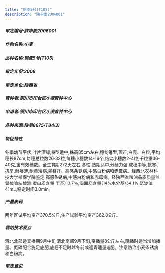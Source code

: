 ```yaml
---
title: "铜麦5号(T105)"
description: "陕审麦2006001"
---
```

##### 审定编号:陕审麦2006001

##### 作物名称:小麦

##### 品种名称:铜麦5号(T105)

##### 审定年份:2006

##### 审定单位:陕西省

##### 育种者:铜川市印台区小麦育种中心

##### 申请者:铜川市印台区小麦育种中心

##### 品种来源:陕旱8675/T84(3)

##### 特征特性
冬季幼苗平伏,叶片深绿,株型适中,株高85cm左右,穗纺锤型,顶芒,白壳、白粒,平均穗长87cm,每穗总粒数26-32粒,每穗小穗数14-16个,结实小穗数2-4粒,千粒重36-40克,亩有效穗数。全生育期272天左右,冬性,熟期适中,分蘖力强,成穗中等,抗寒、抗旱,耐瘠薄,耐黄矮病,熟相好。高感条锈病,中感白粉病和赤霉病。经西北农林科技大学植保学院鉴定:高感条锈病,中感白粉病和赤霉病。经陕西省粮油品质质量监督检验站检测:蛋白质含量(干基)13.7%,湿面筋含量(14%水分基)34.1%,沉淀值41mL,稳定时间3.0min。

##### 产量表现
两年区试平均亩产370.5公斤,生产试验平均亩产362.8公斤。

##### 栽培技术要点
渭北北部适宜播期9月中旬,渭北南部9月下旬,亩播量8公斤左右,晚播时适当增加播量。氮磷配合施足底肥,底肥不足时越冬前或返青适量追肥。注意防治小麦条锈病和白粉病。

##### 审定意见

